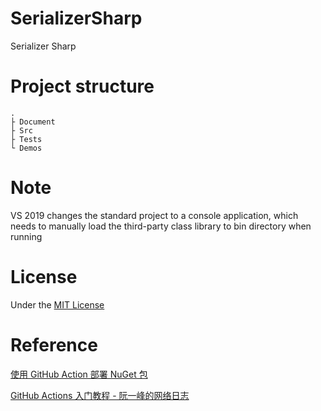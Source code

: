 # SerializerSharp

Serializer Sharp

# Project structure

```
.
├ Document
├ Src
├ Tests
└ Demos
```

# Note

VS 2019 changes the standard project to a console application, which needs to manually load the third-party class library to bin directory when running

# License

Under the [MIT License](https://github.com/Wagsn/SerializerSharp/blob/master/LICENSE)

# Reference

[使用 GitHub Action 部署 NuGet 包](http://gaufung.com/post/ji-zhu/how-to-use-github-action)

[GitHub Actions 入门教程 - 阮一峰的网络日志](http://www.ruanyifeng.com/blog/2019/09/getting-started-with-github-actions.html)
